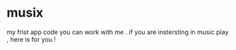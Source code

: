 # musix
my frist app code
you can work with me .
if you are instersting in music play , here is for you !
